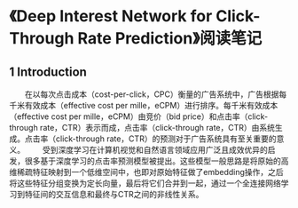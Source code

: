 # 《Deep Interest Network for Click-Through Rate Prediction》阅读笔记

## 1 Introduction
&emsp;&emsp;在以每次点击成本（cost-per-click，CPC）衡量的广告系统中，广告根据每千米有效成本（effective cost per mille，eCPM）进行排序。每千米有效成本（effective cost per mille，eCPM）由竞价（bid price）和点击率（click-through rate，CTR）表示而成，点击率（click-through rate，CTR）由系统生成。点击率（click-through rate，CTR）的预测对于广告系统具有至关重要的意义。
&emsp;&emsp;受到深度学习在计算机视觉和自然语言领域应用广泛且成效优异的启发，很多基于深度学习的点击率预测模型被提出。这些模型一般思路是将原始的高维稀疏特征映射到一个低维空间中，也即对原始特征做了embedding操作，之后将这些特征分组变换为定长向量，最后将它们合并到一起，通过一个全连接网络学习到特征间的交互信息和最终与CTR之间的非线性关系。